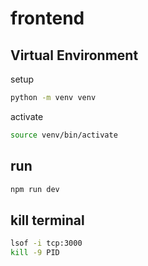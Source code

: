 # frontend

## Virtual Environment 

setup
```bash
python -m venv venv
```
activate
```bash
source venv/bin/activate
```

## run 
```bash
npm run dev
```

## kill terminal 
```bash
lsof -i tcp:3000
kill -9 PID
```